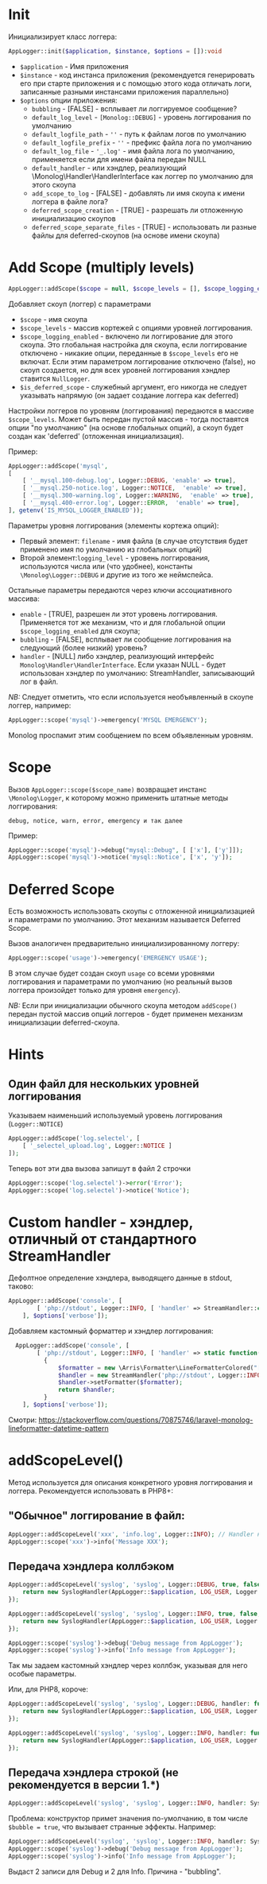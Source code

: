 # Init

Инициализирует класс логгера:

```php
AppLogger::init($application, $instance, $options = []):void
```

* `$application` - Имя приложения
* `$instance` - код инстанса приложения (рекомендуется генерировать его при старте приложения и с помощью этого кода отличать логи, записанные разными инстансами приложения параллельно)
* `$options` опции приложения:
  * `bubbling` - [FALSE] - всплывает ли логгируемое сообщение?
  * `default_log_level` - `[Monolog::DEBUG]` - уровень логгирования по умолчанию
  * `default_logfile_path` - `''` - путь к файлам логов по умолчанию
  * `default_logfile_prefix` - `''` - префикс файла лога по умолчанию
  * `default_log_file` - `'_.log'` - имя файла лога по умолчанию, применяется если для имени файла передан NULL
  * `default_handler` - или хэндлер, реализующий \Monolog\Handler\HandlerInterface как логгер по умолчанию для этого скоупа
  * `add_scope_to_log` - [FALSE] - добавлять ли имя скоупа к имени логгера в файле лога?
  * `deferred_scope_creation` - [TRUE] - разрешать ли отложенную инициализацию скоупов
  * `deferred_scope_separate_files` - [TRUE] - использовать ли разные файлы для deferred-скоупов (на основе имени скоупа)

# Add Scope (multiply levels)

```php
AppLogger::addScope($scope = null, $scope_levels = [], $scope_logging_enabled = true, $is_deferred_scope = false):void
```

Добавляет скоуп (логгер) с параметрами

* `$scope` - имя скоупа
* `$scope_levels` - массив кортежей с опциями уровней логгирования.
* `$scope_logging_enabled` - включено ли логгирование для этого скоупа. Это глобальная настройка для скоупа, если логгирование отключено - никакие опции, переданные в `$scope_levels` его не включат. Если этим параметром логгирование отключено (false), но скоуп создается, но для всех уровней логгирования хэндлер ставится `NullLogger`.
* `$is_deferred_scope` - служебный аргумент, его никогда не следует указывать напрямую (он задает создание логгера как deferred)

Настройки логгеров по уровням (логгирования) передаются в массиве `$scope_levels`. Может быть передан пустой массив - тогда поставятся опции "по умолчанию" (на основе глобальных опций), а скоуп будет создан как 'deferred' (отложенная инициализация).

Пример:
```php
AppLogger::addScope('mysql', 
[
    [ '__mysql.100-debug.log', Logger::DEBUG, 'enable' => true],
    [ '__mysql.250-notice.log', Logger::NOTICE,  'enable' => true],
    [ '__mysql.300-warning.log', Logger::WARNING,  'enable' => true],
    [ '__mysql.400-error.log', Logger::ERROR,  'enable' => true],
], getenv('IS_MYSQL_LOGGER_ENABLED'));
```

Параметры уровня логгирования (элементы кортежа опций):
* Первый элемент: `filename` - имя файла (в случае отсутствия будет применено имя по умолчанию из глобальных опций)
* Второй элемент:`logging_level` - уровень логгирования, используются числа или (что удобнее), константы `\Monolog\Logger::DEBUG` и другие из того же неймспейса.

Остальные параметры передаются через ключи ассоциативного массива:
* `enable` - [TRUE], разрешен ли этот уровень логгирования. Применяется тот же механизм, что и для глобальной опции `$scope_logging_enabled` для скоупа;
* `bubbling` - [FALSE], всплывает ли сообщение логгирования на следующий (более низкий) уровень?
* `handler` - [NULL] либо хэндлер, реализующий интерфейс `Monolog\Handler\HandlerInterface`. Если указан NULL - будет использован хэндлер по умолчанию: StreamHandler, записывающий лог в файл.

*NB:* Следует отметить, что если используется необъявленный в скоупе логгер, например:

```php
AppLogger::scope('mysql')->emergency('MYSQL EMERGENCY');
```
Monolog проспамит этим сообщением по всем объявленным уровням.

# Scope 

Вызов `AppLogger::scope($scope_name)` возвращает инстанс `\Monolog\Logger`, к которому можно применить штатные методы логгирования:

```
debug, notice, warn, error, emergency и так далее
```

Пример:

```php
AppLogger::scope('mysql')->debug("mysql::Debug", [ ['x'], ['y']]);
AppLogger::scope('mysql')->notice('mysql::Notice', ['x', 'y']);
```

# Deferred Scope

Есть возможность использовать скоупы с отложенной инициализацией и параметрами по умолчанию. Этот механизм называется Deferred Scope.

Вызов аналогичен предварительно инициализированному логгеру:

```php
AppLogger::scope('usage')->emergency('EMERGENCY USAGE');
```

В этом случае будет создан скоуп `usage` со всеми уровнями логгирования и параметрами по умолчанию (но реальный вызов логгера произойдет только для уровня `emergency`).

*NB:* Если при инициализации обычного скоупа методом `addScope()` передан пустой массив опций логгеров - будет применен механизм инициализации deferred-скоупа.

# Hints 

## Один файл для нескольких уровней логгирования

Указываем наименьший используемый уровень логгирования (`Logger::NOTICE`)

```php
AppLogger::addScope('log.selectel', [ 
    [ '_selectel_upload.log', Logger::NOTICE ]  
]);
```

Теперь вот эти два вызова запишут в файл 2 строчки
```php
AppLogger::scope('log.selectel')->error('Error');
AppLogger::scope('log.selectel')->notice('Notice');
```

# Custom handler - хэндлер, отличный от стандартного StreamHandler

Дефолтное определение хэндлера, выводящего данные в stdout, таково:
```php
AppLogger::addScope('console', [
        [ 'php://stdout', Logger::INFO, [ 'handler' => StreamHandler::class ]]
    ], $options['verbose']);
```

Добавляем кастомный форматтер и хэндлер логгирования:
```php
  AppLogger::addScope('console', [
        [ 'php://stdout', Logger::INFO, [ 'handler' => static function()
          {
              $formatter = new \Arris\Formatter\LineFormatterColored("[%datetime%]: %message%\n", "Y-m-d H:i:s", false, true);
              $handler = new StreamHandler('php://stdout', Logger::INFO);
              $handler->setFormatter($formatter);
              return $handler;
          }
    ], $options['verbose']);
```

Смотри: https://stackoverflow.com/questions/70875746/laravel-monolog-lineformatter-datetime-pattern

# addScopeLevel()

Метод используется для описания конкретного уровня логгирования и логгера. Рекомендуется использовать в PHP8+:

## "Обычное" логгирование в файл:

```php
AppLogger::addScopeLevel('xxx', 'info.log', Logger::INFO); // Handler не указан, что означает, по умолчанию, StreamHandler 
AppLogger::scope('xxx')->info('Message XXX');
```

## Передача хэндлера коллбэком

```php
AppLogger::addScopeLevel('syslog', 'syslog', Logger::DEBUG, true, false, function (){
    return new SyslogHandler(AppLogger::$application, LOG_USER, Logger::DEBUG, false);
});

AppLogger::addScopeLevel('syslog', 'syslog', Logger::INFO, true, false, function (){
    return new SyslogHandler(AppLogger::$application, LOG_USER, Logger::INFO, false);
});

AppLogger::scope('syslog')->debug('Debug message from AppLogger');
AppLogger::scope('syslog')->info('Info message from AppLogger');
```
Так мы задаем кастомный хэндлер через коллбэк, указывая для него особые параметры.

Или, для PHP8, короче:

```php
AppLogger::addScopeLevel('syslog', 'syslog', Logger::DEBUG, handler: function (){
    return new SyslogHandler(AppLogger::$application, LOG_USER, Logger::DEBUG, false);
});

AppLogger::addScopeLevel('syslog', 'syslog', Logger::INFO, handler: function (){
    return new SyslogHandler(AppLogger::$application, LOG_USER, Logger::INFO, false);
});
```

## Передача хэндлера строкой (не рекомендуется в версии 1.*)

```php
AppLogger::addScopeLevel('syslog', 'syslog', Logger::INFO, handler: SyslogHandler::class); 
```
Проблема: конструктор примет значения по-умолчанию, в том числе `$bubble = true`, что вызывает странные
эффекты. Например:

```php
AppLogger::addScopeLevel('syslog', 'syslog', Logger::INFO, handler: SyslogHandler::class);
AppLogger::scope('syslog')->debug('Debug message from AppLogger');
AppLogger::scope('syslog')->info('Info message from AppLogger');
```
Выдаст 2 записи для Debug и 2 для Info. Причина - "bubbling". 








